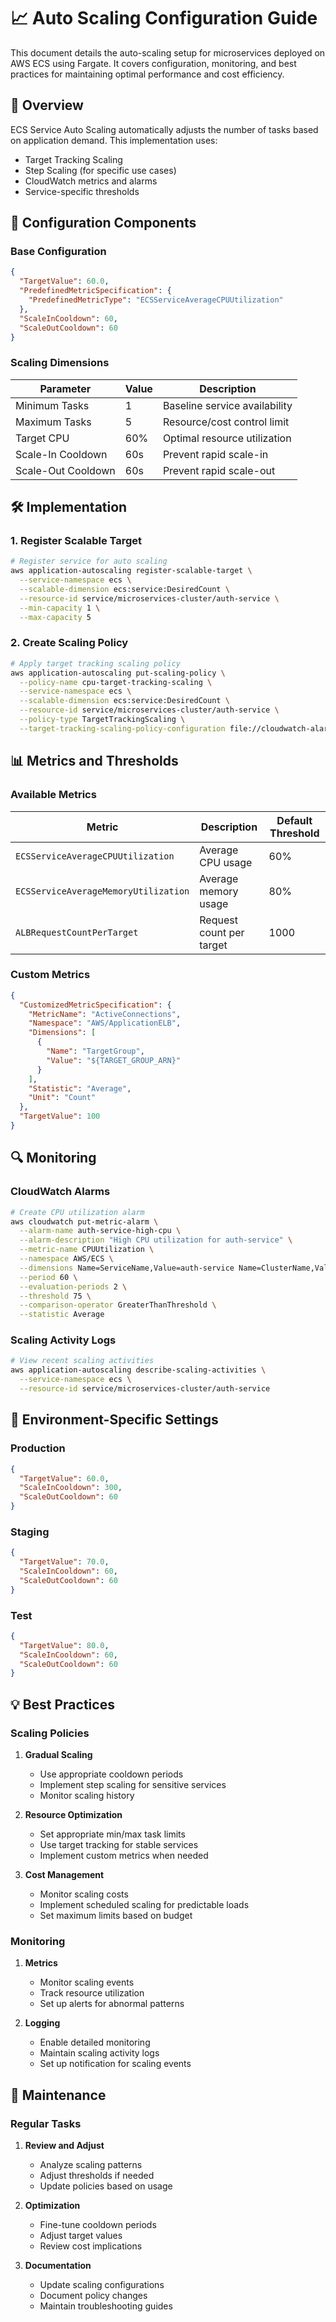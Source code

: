 # 📈 Auto Scaling Configuration Guide

This document details the auto-scaling setup for microservices deployed on AWS ECS using Fargate. It covers configuration, monitoring, and best practices for maintaining optimal performance and cost efficiency.

## 🎯 Overview

ECS Service Auto Scaling automatically adjusts the number of tasks based on application demand. This implementation uses:

- Target Tracking Scaling
- Step Scaling (for specific use cases)
- CloudWatch metrics and alarms
- Service-specific thresholds

## 🔧 Configuration Components

### Base Configuration

```json
{
  "TargetValue": 60.0,
  "PredefinedMetricSpecification": {
    "PredefinedMetricType": "ECSServiceAverageCPUUtilization"
  },
  "ScaleInCooldown": 60,
  "ScaleOutCooldown": 60
}
```

### Scaling Dimensions

| Parameter | Value | Description |
|-----------|-------|-------------|
| Minimum Tasks | 1 | Baseline service availability |
| Maximum Tasks | 5 | Resource/cost control limit |
| Target CPU | 60% | Optimal resource utilization |
| Scale-In Cooldown | 60s | Prevent rapid scale-in |
| Scale-Out Cooldown | 60s | Prevent rapid scale-out |

## 🛠️ Implementation

### 1. Register Scalable Target

```bash
# Register service for auto scaling
aws application-autoscaling register-scalable-target \
  --service-namespace ecs \
  --scalable-dimension ecs:service:DesiredCount \
  --resource-id service/microservices-cluster/auth-service \
  --min-capacity 1 \
  --max-capacity 5
```

### 2. Create Scaling Policy

```bash
# Apply target tracking scaling policy
aws application-autoscaling put-scaling-policy \
  --policy-name cpu-target-tracking-scaling \
  --service-namespace ecs \
  --scalable-dimension ecs:service:DesiredCount \
  --resource-id service/microservices-cluster/auth-service \
  --policy-type TargetTrackingScaling \
  --target-tracking-scaling-policy-configuration file://cloudwatch-alarms/fargate-scaling-policy.json
```

## 📊 Metrics and Thresholds

### Available Metrics

| Metric | Description | Default Threshold |
|--------|-------------|------------------|
| `ECSServiceAverageCPUUtilization` | Average CPU usage | 60% |
| `ECSServiceAverageMemoryUtilization` | Average memory usage | 80% |
| `ALBRequestCountPerTarget` | Request count per target | 1000 |

### Custom Metrics

```json
{
  "CustomizedMetricSpecification": {
    "MetricName": "ActiveConnections",
    "Namespace": "AWS/ApplicationELB",
    "Dimensions": [
      {
        "Name": "TargetGroup",
        "Value": "${TARGET_GROUP_ARN}"
      }
    ],
    "Statistic": "Average",
    "Unit": "Count"
  },
  "TargetValue": 100
}
```

## 🔍 Monitoring

### CloudWatch Alarms

```bash
# Create CPU utilization alarm
aws cloudwatch put-metric-alarm \
  --alarm-name auth-service-high-cpu \
  --alarm-description "High CPU utilization for auth-service" \
  --metric-name CPUUtilization \
  --namespace AWS/ECS \
  --dimensions Name=ServiceName,Value=auth-service Name=ClusterName,Value=microservices-cluster \
  --period 60 \
  --evaluation-periods 2 \
  --threshold 75 \
  --comparison-operator GreaterThanThreshold \
  --statistic Average
```

### Scaling Activity Logs

```bash
# View recent scaling activities
aws application-autoscaling describe-scaling-activities \
  --service-namespace ecs \
  --resource-id service/microservices-cluster/auth-service
```

## 🎯 Environment-Specific Settings

### Production

```json
{
  "TargetValue": 60.0,
  "ScaleInCooldown": 300,
  "ScaleOutCooldown": 60
}
```

### Staging

```json
{
  "TargetValue": 70.0,
  "ScaleInCooldown": 60,
  "ScaleOutCooldown": 60
}
```

### Test

```json
{
  "TargetValue": 80.0,
  "ScaleInCooldown": 60,
  "ScaleOutCooldown": 60
}
```

## 💡 Best Practices

### Scaling Policies

1. **Gradual Scaling**
   - Use appropriate cooldown periods
   - Implement step scaling for sensitive services
   - Monitor scaling history

2. **Resource Optimization**
   - Set appropriate min/max task limits
   - Use target tracking for stable services
   - Implement custom metrics when needed

3. **Cost Management**
   - Monitor scaling costs
   - Implement scheduled scaling for predictable loads
   - Set maximum limits based on budget

### Monitoring

1. **Metrics**
   - Monitor scaling events
   - Track resource utilization
   - Set up alerts for abnormal patterns

2. **Logging**
   - Enable detailed monitoring
   - Maintain scaling activity logs
   - Set up notification for scaling events

## 🔄 Maintenance

### Regular Tasks

1. **Review and Adjust**
   - Analyze scaling patterns
   - Adjust thresholds if needed
   - Update policies based on usage

2. **Optimization**
   - Fine-tune cooldown periods
   - Adjust target values
   - Review cost implications

3. **Documentation**
   - Update scaling configurations
   - Document policy changes
   - Maintain troubleshooting guides
